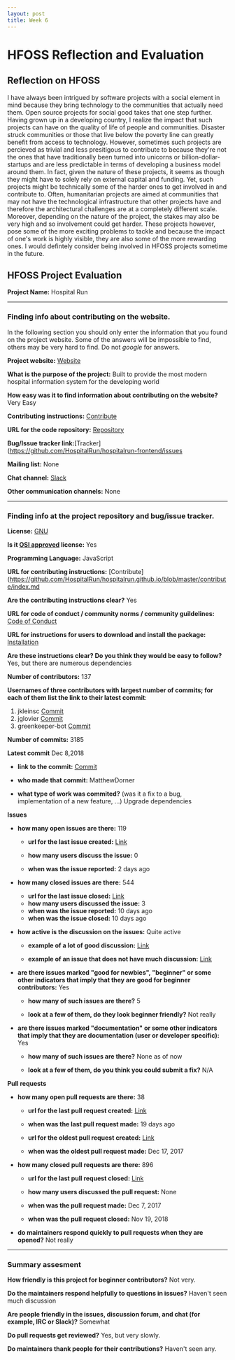 ```yaml
---
layout: post
title: Week 6
---
```


# HFOSS Reflection and Evaluation

## Reflection on HFOSS 

I have always been intrigued by software projects with a social element in mind because they bring technology to the communities that actually need them. Open source projects for social good takes that one step further. Having grown up in a developing country, I realize the impact that such projects can have on the quality of life of people and communities. Disaster struck communities or those that live below the poverty line can greatly benefit from access to technology. However, sometimes such projects are percieved as trivial and less presitigous to contribute to because they're not the ones that have traditionally been turned into unicorns or billion-dollar-startups and are less predictable in terms of developing a business model around them. In fact, given the nature of these projects, it seems as though they might have to solely rely on external capital and funding. Yet, such projects might be technically some of the harder ones to get involved in and contribute to. Often, humanitarian projects are aimed at communities that may not have the technological infrastructure that other projects have and therefore the architectural challenges are at a completely different scale. Moreover, depending on the nature of the project, the stakes may also be very high and so involvement could get harder. These projects however, pose some of the more exciting problems to tackle and because the impact of one's work is highly visible, they are also some of the more rewarding ones. I would defintely consider being involved in HFOSS projects sometime in the future. 


## HFOSS Project Evaluation  

__Project Name:__  Hospital Run


---

### Finding info about contributing on the website.

In the following section you should only enter the information that you
found on the project website. Some of the answers will be impossible to find, others
may be very hard to find. Do not _google_ for answers.

__Project website:__ [Website](http://hospitalrun.io/)


__What is the purpose of the project:__ Built to provide the most modern hospital information system for the developing world


__How easy was it to find information about contributing on the website?__ Very Easy


__Contributing instructions:__ [Contribute](https://github.com/HospitalRun/hospitalrun.github.io/blob/master/contribute/index.md)

__URL for the code repository:__ [Repository](https://github.com/HospitalRun)

__Bug/Issue tracker link:__[Tracker](https://github.com/HospitalRun/hospitalrun-frontend/issues

__Mailing list:__ None

__Chat channel:__ [Slack](https://hospitalrun-slackin.herokuapp.com)

__Other communication channels:__ None


---

### Finding info at the project repository and bug/issue tracker.

__License:__ [GNU](https://github.com/HospitalRun/hospitalrun-frontend/blob/master/LICENSE)

__Is it [OSI approved](https://opensource.org/licenses/alphabetical) license:__ Yes

__Programming Language:__ JavaScript

__URL for contributing instructions:__ [Contribute](https://github.com/HospitalRun/hospitalrun.github.io/blob/master/contribute/index.md

__Are the contributing instructions clear?__  Yes


__URL for code of conduct / community norms / community guildelines:__ [Code of Conduct](https://github.com/HospitalRun/hospitalrun-frontend/blob/master/CODE_OF_CONDUCT.md)

__URL for instructions for users to download and install the package:__ [Installation](https://github.com/HospitalRun/hospitalrun-frontend/blob/master/README.md)


__Are these instructions clear? Do you think they would be easy to follow?__ Yes, but there are numerous dependencies


__Number of contributors:__ 137


__Usernames of three contributors with largest number of commits; for
each of them list the link to their latest commit__:

1. jkleinsc [Commit](https://github.com/HospitalRun/hospitalrun-frontend/commit/bfd4718f84478ca9d13d5653f70bed2d061e41ef)
2. jglovier [Commit](https://github.com/HospitalRun/hospitalrun-frontend/commit/ae54d72876128dce0d7cae6679ba2eb436e1a1a8)
3. greenkeeper-bot [Commit](https://github.com/HospitalRun/hospitalrun-frontend/commit/3cd07548fb632df78efd26c1a1086b60784f1193)


__Number of commits:__ 3185

__Latest commit__ Dec 8,2018

- __link to the commit:__ [Commit](https://github.com/HospitalRun/hospitalrun-frontend/commit/60b692a1b7aa6f2ef007c28717e76582014e07ad)

- __who made that commit:__ MatthewDorner 

- __what type of work was commited?__ (was it a fix to a bug, implementation of a new feature, ...) Upgrade dependencies


__Issues__

- __how many open issues are there:__ 119

    - __url for the last issue created:__ [Link](https://github.com/HospitalRun/hospitalrun-frontend/issues/1599)

    - __how many users discuss the issue:__ 0
    
    - __when was the issue reported:__ 2 days ago
    

- __how many closed issues are there:__ 544
    - __url for the last issue closed:__ [Link](https://github.com/HospitalRun/hospitalrun-frontend/issues/1598)
    - __how many users discussed the issue:__ 3
    - __when was the issue reported:__ 10 days ago
    - __when was the issue closed:__ 10 days ago

- __how active is the discussion on the issues:__ Quite active

    - __example of a lot of good discussion:__ [Link](https://github.com/HospitalRun/hospitalrun-frontend/issues/115)
    
    - __example of an issue that does not have much discussion:__ [Link](https://github.com/HospitalRun/hospitalrun-frontend/issues/1411)



- __are there issues marked "good for newbies", "beginner" or some other indicators that imply that they are good for beginner contributors:__ Yes

    - __how many of such issues are there?__ 5
    
    - __look at a few of them, do they look beginner friendly?__  Not really



- __are there issues marked "documentation" or some other indicators that imply that they are documentation (user or developer specific):__ Yes

    - __how many of such issues are there?__ None as of now
    
    - __look at a few of them, do you think you could submit a fix?__ N/A



__Pull requests__

- __how many open pull requests are there:__ 38

    - __url for the last pull request created:__ [Link](https://github.com/HospitalRun/hospitalrun-frontend/pull/1595)
    
    - __when was the last pull request made:__ 19 days ago

    - __url for the oldest pull request created:__ [Link](https://github.com/HospitalRun/hospitalrun-frontend/pull/1335)
    
    - __when was the oldest pull request made:__ Dec 17, 2017

- __how many closed pull requests are there:__ 896

    - __url for the last pull request closed:__ [Link](https://github.com/HospitalRun/hospitalrun-frontend/pull/1564)
    
    - __how many users discussed the pull request:__ None
    
    - __when was the pull request made:__ Dec 7, 2017
    
    - __when was the pull request closed:__ Nov 19, 2018
    

- __do maintainers respond quickly to pull requests when they are opened?__ Not really





---


### Summary assesment
__How friendly is this project for beginner contributors?__ Not very.


__Do the maintainers respond helpfully to questions in issues?__ Haven't seen much discussion


__Are people friendly in the issues, discussion forum, and chat (for example, IRC or Slack)?__ Somewhat



__Do pull requests get reviewed?__ Yes, but very slowly.



__Do maintainers thank people for their contributions?__ Haven't seen any. 






